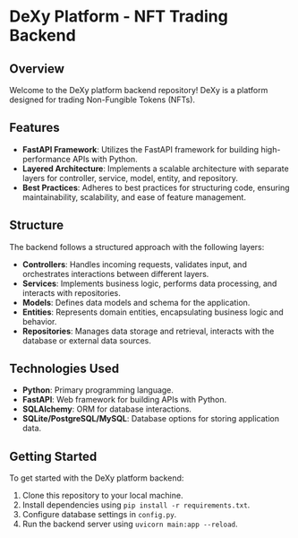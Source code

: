 # DeXy Platform - NFT Trading Backend

## Overview

Welcome to the DeXy platform backend repository! DeXy is a platform designed for trading Non-Fungible Tokens (NFTs).

## Features

- **FastAPI Framework**: Utilizes the FastAPI framework for building high-performance APIs with Python.
- **Layered Architecture**: Implements a scalable architecture with separate layers for controller, service, model, entity, and repository.
- **Best Practices**: Adheres to best practices for structuring code, ensuring maintainability, scalability, and ease of feature management.

## Structure

The backend follows a structured approach with the following layers:

- **Controllers**: Handles incoming requests, validates input, and orchestrates interactions between different layers.
- **Services**: Implements business logic, performs data processing, and interacts with repositories.
- **Models**: Defines data models and schema for the application.
- **Entities**: Represents domain entities, encapsulating business logic and behavior.
- **Repositories**: Manages data storage and retrieval, interacts with the database or external data sources.

## Technologies Used

- **Python**: Primary programming language.
- **FastAPI**: Web framework for building APIs with Python.
- **SQLAlchemy**: ORM for database interactions.
- **SQLite/PostgreSQL/MySQL**: Database options for storing application data.

## Getting Started

To get started with the DeXy platform backend:

1. Clone this repository to your local machine.
2. Install dependencies using `pip install -r requirements.txt`.
3. Configure database settings in `config.py`.
4. Run the backend server using `uvicorn main:app --reload`.
